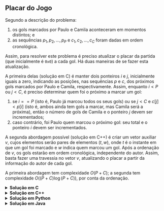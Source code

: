 ## Placar do Jogo

Segundo a descrição do problema:

1. os gols marcados por Paulo e Camila aconteceram em momentos distintos; e
2. as sequências $p_1, p_2, \ldots, p_P$ e $c_1, c_2, \ldots, c_C$ foram dadas em ordem cronológica.

Assim, para resolver este problema é preciso atualizar o placar da partida (que inicialmente é `0x0`) a
cada gol. Há duas maneiras de se fazer esta atualização.

A primeira delas (solução em C) é manter dois ponteiros $i$ e $j$, inicialmente iguais a zero, indicando
as posições, nas sequências $p$ e $c$, dos próximos gols marcados por Paulo e Camila, respectivamente. Assim, enquanto $i < P$ ou $j < C$, é preciso determinar quem foi o próximo a marcar um gol:

1. se $i == P$ (isto é, Paulo já marcou todos os seus gols) ou se $j < C$ e $c[j] < p[i]$ (isto é, ambos ainda tem gols a marcar, mas Camila será a próxima), então o número de gols de Camila e o ponteiro $j$ devem ser incrementados;
2. caso contrário, foi Paulo quem marcou o próximo gol: seu total e o ponteiro $i$ devem ser incrementados.

A segunda abordagem possível (solução em C++) é criar um vetor auxiliar $v$, cujos elementos serão pares de elementos $(t, w)$, onde $t$ é o instante em que um gol foi marcado e $w$ indica quem marcou um gol. Após a ordenação de $v$, os gols estarão em ordem cronológica, independente do autor. Assim, basta fazer uma travessia no vetor $v$, atualizando o placar a partir da informação do autor de cada gol.

A primeira abordagem tem complexidade $O(P +C)$; a segunda tem complexidade $O((P + C)\log(P + C))$, por conta da ordenação.

<details>
    <summary><b>Solução em C</b></summary>

```c
#include <stdio.h>

int main()
{
    int P;
    scanf("%d", &P);

    int ps[P];

    for (int i = 0; i < P; ++i)
        scanf("%d", &ps[i]);

    int C;
    scanf("%d", &C);

    int cs[C];

    for (int i = 0; i < C; ++i)
        scanf("%d", &cs[i]);

    int i = 0, j = 0, paulo = 0, camila = 0;

    printf("0 0\n");

    while (i < P || j < C)
    {
        if (i == P || (j < C && cs[j] < ps[i]))
        {
            ++camila;
            ++j;
        } else
        {
            ++paulo;
            ++i;
        } 

        printf("%d %d\n", paulo, camila);
    }

    return 0;
}
```
</details>


<details>
    <summary><b>Solução em C++</b></summary>

```cpp
#include <bits/stdc++.h>

using namespace std;
using ii = pair<int, int>;

constexpr int PAULO = 0, CAMILA = 1;

vector<ii> solve(const vector<int>& ps, const vector<int>& cs)
{
    vector<ii> goals;

    for (auto p : ps)
        goals.emplace_back(p, PAULO);

    for (auto c : cs)
        goals.emplace_back(c, CAMILA);

    sort(goals.begin(), goals.end());

    int paulo = 0, camila = 0;
    vector<ii> ans { { 0, 0 } };

    for (auto [_, who] : goals)
    {
        paulo += 1 - who;
        camila += who;
        ans.emplace_back(paulo, camila);
    }

    return ans;
}

int main()
{
    ios::sync_with_stdio(false);

    int P;
    cin >> P;

    vector<int> ps(P);

    for (auto& p : ps)
        cin >> p;

    int C;
    cin >> C;

    vector<int> cs(C);

    for (auto& c : cs)
        cin >> c;

    auto ans = solve(ps, cs);

    for (auto [p, c] : ans)
        cout << p << ' ' << c << '\n';

    return 0;
}
```
</details>

<details>
    <summary><b>Solução em Python</b></summary>

```Python
ps = list(map(int, input().split()))[1:]
cs = list(map(int, input().split()))[1:]

gs = list(zip(ps, [0]*len(ps)))
gs.extend(list(zip(cs, [1]*len(cs))))

ans = ['0 0']
paulo = 0
camila = 0

for _, who in sorted(gs):
    paulo += 1 - who
    camila += who
    ans.append(f'{paulo} {camila}')

print('\n'.join(ans))
```
</details>

<details>
    <summary><b>Solução em Java</b></summary>

```Java
import java.util.Scanner;

public class solution {
    public static void main(String[] args) {
        Scanner scanner = new Scanner(System.in);

        int P = scanner.nextInt();
        int[] ps = new int[P];

        for (int i = 0; i < P; ++i)
            ps[i] = scanner.nextInt();

        int C = scanner.nextInt();
        int[] cs = new int[C];

        for (int i = 0; i < C; ++i)
            cs[i] = scanner.nextInt();

        int i = 0, j = 0, paulo = 0, camila = 0;

        System.out.println("0 0");

        while (i < P || j < C)
        {
            if (i == P || (j < C && cs[j] < ps[i]))
            {
                ++camila;
                ++j;
            } else
            {
                ++paulo;
                ++i;
            } 

            System.out.println(paulo + " " + camila);
        }
    }
}
```
</details>
